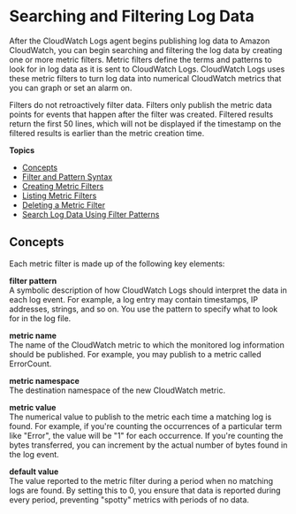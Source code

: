# Searching and Filtering Log Data<a name="MonitoringLogData"></a>

After the CloudWatch Logs agent begins publishing log data to Amazon CloudWatch, you can begin searching and filtering the log data by creating one or more metric filters\. Metric filters define the terms and patterns to look for in log data as it is sent to CloudWatch Logs\. CloudWatch Logs uses these metric filters to turn log data into numerical CloudWatch metrics that you can graph or set an alarm on\.

Filters do not retroactively filter data\. Filters only publish the metric data points for events that happen after the filter was created\. Filtered results return the first 50 lines, which will not be displayed if the timestamp on the filtered results is earlier than the metric creation time\.

**Topics**
+ [Concepts](#search-filter-concepts)
+ [Filter and Pattern Syntax](FilterAndPatternSyntax.md)
+ [Creating Metric Filters](MonitoringPolicyExamples.md)
+ [Listing Metric Filters](ListingMetricFilters.md)
+ [Deleting a Metric Filter](DeletingMetricFilter.md)
+ [Search Log Data Using Filter Patterns](SearchDataFilterPattern.md)

## Concepts<a name="search-filter-concepts"></a>

Each metric filter is made up of the following key elements:

**filter pattern**  
A symbolic description of how CloudWatch Logs should interpret the data in each log event\. For example, a log entry may contain timestamps, IP addresses, strings, and so on\. You use the pattern to specify what to look for in the log file\.

**metric name**  
The name of the CloudWatch metric to which the monitored log information should be published\. For example, you may publish to a metric called ErrorCount\.

**metric namespace**  
The destination namespace of the new CloudWatch metric\.

**metric value**  
The numerical value to publish to the metric each time a matching log is found\. For example, if you're counting the occurrences of a particular term like "Error", the value will be "1" for each occurrence\. If you're counting the bytes transferred, you can increment by the actual number of bytes found in the log event\.

**default value**  
The value reported to the metric filter during a period when no matching logs are found\. By setting this to 0, you ensure that data is reported during every period, preventing "spotty" metrics with periods of no data\.